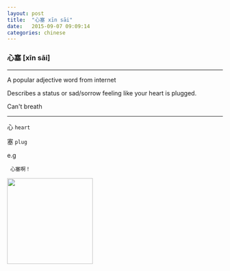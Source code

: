 ```yaml
---
layout: post
title:  "心塞 xīn sāi"
date:   2015-09-07 09:09:14
categories: chinese
---
```

### 心塞 [xīn sāi]
-----------

  A popular adjective word from internet
  
  Describes a status or sad/sorrow feeling like your heart is plugged.
  
  Can't breath

-----------

   心 `heart`

   塞 `plug`


e.g

     心塞啊！
     
     
<img width='200' src="/wombats-learning/images/xinsai.jpg"/>








